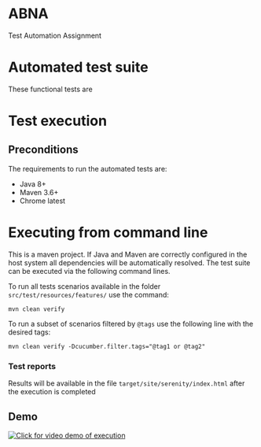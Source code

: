 # ABNA
Test Automation Assignment

# Automated test suite
These functional tests are 

# Test execution
## Preconditions
The requirements to run the automated tests are:
- Java 8+
- Maven 3.6+
- Chrome latest

# Executing from command line
This is a maven project. If Java and Maven are correctly configured in the host system all dependencies will be automatically resolved. The test suite can be executed via the following command lines.

To run all tests scenarios available in the folder `src/test/resources/features/` use the command:

` mvn clean verify `

To run a subset of scenarios filtered by `@tags` use the following line with the desired tags:

`mvn clean verify -Dcucumber.filter.tags="@tag1 or @tag2"`

### Test reports

Results will be available in the file `target/site/serenity/index.html` after the execution is completed

## Demo
[![Click for video demo of execution](https://img.youtube.com/vi/FSHKn-_1m5g/0.jpg)](https://youtu.be/FSHKn-_1m5g "Demo")